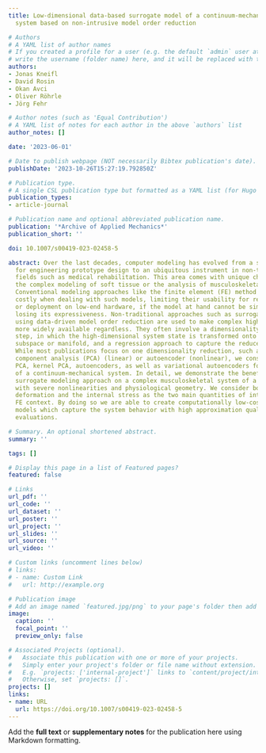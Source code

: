 ```yaml
---
title: Low-dimensional data-based surrogate model of a continuum-mechanical musculoskeletal
  system based on non-intrusive model order reduction

# Authors
# A YAML list of author names
# If you created a profile for a user (e.g. the default `admin` user at `content/authors/admin/`), 
# write the username (folder name) here, and it will be replaced with their full name and linked to their profile.
authors:
- Jonas Kneifl
- David Rosin
- Okan Avci
- Oliver Röhrle
- Jörg Fehr

# Author notes (such as 'Equal Contribution')
# A YAML list of notes for each author in the above `authors` list
author_notes: []

date: '2023-06-01'

# Date to publish webpage (NOT necessarily Bibtex publication's date).
publishDate: '2023-10-26T15:27:19.792850Z'

# Publication type.
# A single CSL publication type but formatted as a YAML list (for Hugo requirements).
publication_types:
- article-journal

# Publication name and optional abbreviated publication name.
publication: '*Archive of Applied Mechanics*'
publication_short: ''

doi: 10.1007/s00419-023-02458-5

abstract: Over the last decades, computer modeling has evolved from a supporting tool
  for engineering prototype design to an ubiquitous instrument in non-traditional
  fields such as medical rehabilitation. This area comes with unique challenges, e.g.
  the complex modeling of soft tissue or the analysis of musculoskeletal systems.
  Conventional modeling approaches like the finite element (FE) method are computationally
  costly when dealing with such models, limiting their usability for real-time simulation
  or deployment on low-end hardware, if the model at hand cannot be simplified without
  losing its expressiveness. Non-traditional approaches such as surrogate modeling
  using data-driven model order reduction are used to make complex high-fidelity models
  more widely available regardless. They often involve a dimensionality reduction
  step, in which the high-dimensional system state is transformed onto a low-dimensional
  subspace or manifold, and a regression approach to capture the reduced system behavior.
  While most publications focus on one dimensionality reduction, such as principal
  component analysis (PCA) (linear) or autoencoder (nonlinear), we consider and compare
  PCA, kernel PCA, autoencoders, as well as variational autoencoders for the approximation
  of a continuum-mechanical system. In detail, we demonstrate the benefits of the
  surrogate modeling approach on a complex musculoskeletal system of a human upper-arm
  with severe nonlinearities and physiological geometry. We consider both, the model's
  deformation and the internal stress as the two main quantities of interest in a
  FE context. By doing so we are able to create computationally low-cost surrogate
  models which capture the system behavior with high approximation quality and fast
  evaluations.

# Summary. An optional shortened abstract.
summary: ''

tags: []

# Display this page in a list of Featured pages?
featured: false

# Links
url_pdf: ''
url_code: ''
url_dataset: ''
url_poster: ''
url_project: ''
url_slides: ''
url_source: ''
url_video: ''

# Custom links (uncomment lines below)
# links:
# - name: Custom Link
#   url: http://example.org

# Publication image
# Add an image named `featured.jpg/png` to your page's folder then add a caption below.
image:
  caption: ''
  focal_point: ''
  preview_only: false

# Associated Projects (optional).
#   Associate this publication with one or more of your projects.
#   Simply enter your project's folder or file name without extension.
#   E.g. `projects: ['internal-project']` links to `content/project/internal-project/index.md`.
#   Otherwise, set `projects: []`.
projects: []
links:
- name: URL
  url: https://doi.org/10.1007/s00419-023-02458-5
---
```


Add the **full text** or **supplementary notes** for the publication here using Markdown formatting.
